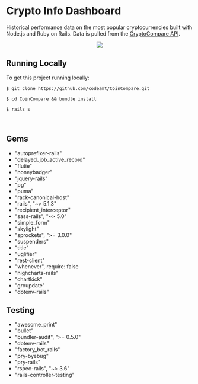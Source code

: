 # Crypto Info Dashboard
Historical performance data on the most popular cryptocurrencies built with Node.js and Ruby on Rails. Data is pulled from the [CryptoCompare API](https://www.cryptocompare.com/). 

<p align="center">
  <img src="https://ucarecdn.com/1cab2dac-5bb0-4f20-ab47-647d3d303f2f/" />
</p>

## Running Locally 

To get this project running locally:<br>
```
$ git clone https://github.com/codeamt/CoinCompare.git

$ cd CoinCompare && bundle install 

$ rails s 
```
<br>

## Gems 

- "autoprefixer-rails"
- "delayed_job_active_record"
- "flutie"
- "honeybadger"
- "jquery-rails"
- "pg"
- "puma"
- "rack-canonical-host"
- "rails", "~> 5.1.3"
- "recipient_interceptor"
- "sass-rails", "~> 5.0"
- "simple_form"
- "skylight"
- "sprockets", ">= 3.0.0"
- "suspenders"
- "title"
- "uglifier"
- "rest-client"
- "whenever", require: false
- "highcharts-rails"
- "chartkick"
- "groupdate"
- "dotenv-rails"

## Testing 

- "awesome_print"
- "bullet"
- "bundler-audit", ">= 0.5.0"
- "dotenv-rails"
- "factory_bot_rails"
- "pry-byebug"
- "pry-rails"
- "rspec-rails", "~> 3.6"
- "rails-controller-testing"

